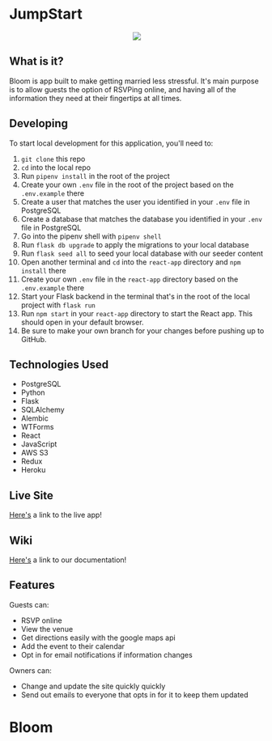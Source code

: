 # JumpStart

<p align="center">
<img src="/react-app/public/logo.png" />
</p>

## What is it?

Bloom is app built to make getting married less stressful. It's main purpose is to allow guests the option of RSVPing online, and having all of the information they need at their fingertips at all times.

## Developing

To start local development for this application, you'll need to:

1. `git clone` this repo
2. `cd` into the local repo
3. Run `pipenv install` in the root of the project
4. Create your own `.env` file in the root of the project based on the `.env.example` there
5. Create a user that matches the user you identified in your `.env` file in PostgreSQL
6. Create a database that matches the database you identified in your `.env` file in PostgreSQL
7. Go into the pipenv shell with `pipenv shell`
8. Run `flask db upgrade` to apply the migrations to your local database
9. Run `flask seed all` to seed your local database with our seeder content
10. Open another terminal and `cd` into the `react-app` directory and `npm install` there
11. Create your own `.env` file in the `react-app` directory based on the `.env.example` there
12. Start your Flask backend in the terminal that's in the root of the local project with `flask run`
13. Run `npm start` in your `react-app` directory to start the React app. This should open in your default browser.
14. Be sure to make your own branch for your changes before pushing up to GitHub.

## Technologies Used

* PostgreSQL
* Python
* Flask
* SQLAlchemy
* Alembic
* WTForms
* React
* JavaScript
* AWS S3
* Redux
* Heroku

## Live Site

[Here's](https://bloom-jesse-lindloff.herokuapp.com/) a link to the live app!

## Wiki

[Here's](https://github.com/jbenlind/Bloom/wiki) a link to our documentation!

## Features

Guests can:

* RSVP online
* View the venue
* Get directions easily with the google maps api
* Add the event to their calendar
* Opt in for email notifications if information changes

Owners can:

* Change and update the site quickly quickly
* Send out emails to everyone that opts in for it to keep them updated
# Bloom

